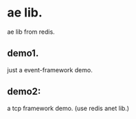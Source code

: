 # ae lib.
ae lib from redis.

## demo1.
just a event-framework demo.

## demo2:
a tcp framework demo. (use redis anet lib.)
